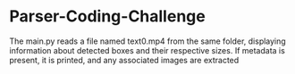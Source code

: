 # Parser-Coding-Challenge

The main.py reads a file named text0.mp4 from the same folder, displaying information about detected boxes and their respective sizes. If metadata is present, it is printed, and any associated images are extracted
